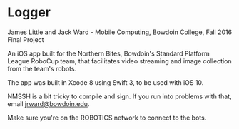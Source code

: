 # Logger

James Little and Jack Ward - Mobile Computing, Bowdoin College, Fall 2016 Final Project

An iOS app built for the Northern Bites, Bowdoin's Standard Platform League RoboCup team, that facilitates video streaming and image collection from the team's robots.

The app was built in Xcode 8 using Swift 3, to be used with iOS 10.

NMSSH is a bit tricky to compile and sign. If you run into problems with that, email jrward@bowdoin.edu.

Make sure you're on the ROBOTICS network to connect to the bots.
